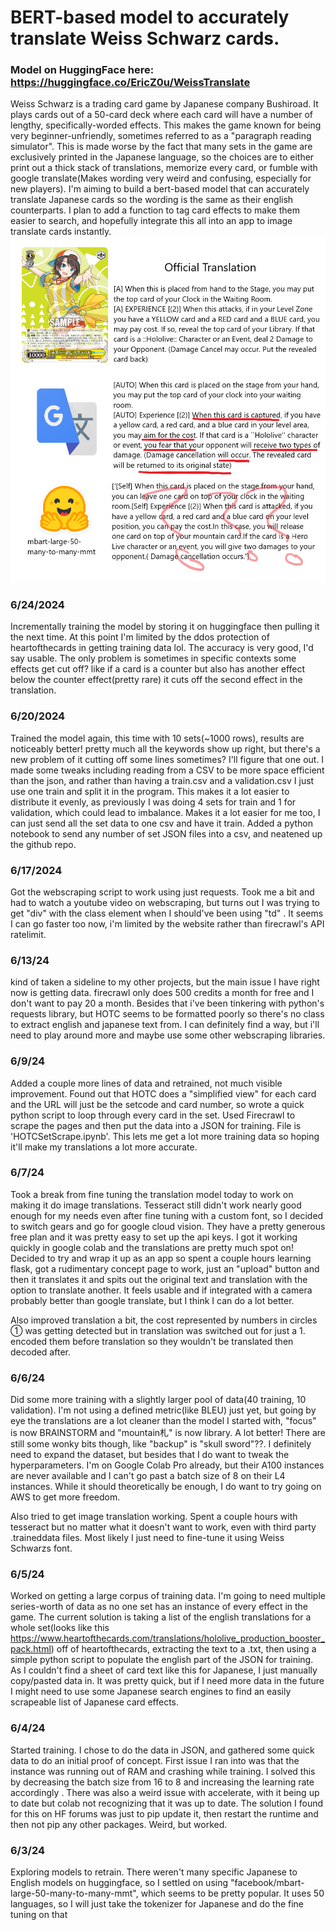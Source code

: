 # BERT-based model to accurately translate Weiss Schwarz cards. 
### Model on HuggingFace here: https://huggingface.co/EricZ0u/WeissTranslate

Weiss Schwarz is a trading card game by Japanese company Bushiroad. It plays cards out of a 50-card deck where each card will have a number of lengthy, specifically-worded effects. This makes the game known for being very beginner-unfriendly, sometimes referred to as a "paragraph reading simulator". This is made worse by the fact that many sets in the game are exclusively printed in the Japanese language, so the choices are to either print out a thick stack of translations, memorize every card, or fumble with google translate(Makes wording very weird and confusing, especially for new players). I'm aiming to build a bert-based model that can accurately translate Japanese cards so the wording is the same as their english counterparts. I plan to add a function to tag card effects to make them easier to search, and hopefully integrate this all into an app to image translate cards instantly. 
![Comparison lol](https://github.com/ericz0u/WeissTranslate/blob/main/lol.png?raw=true)
### 6/24/2024
Incrementally training the model by storing it on huggingface then pulling it the next time. At this point I'm limited by the ddos protection of heartofthecards in getting training data lol. The accuracy is very good, I'd say usable. The only problem is sometimes in specific contexts some effects get cut off? like if a card is a counter but also has another effect below the counter effect(pretty rare) it cuts off the second effect in the translation.
### 6/20/2024
Trained the model again, this time with 10 sets(~1000 rows), results are noticeably better! pretty much all the keywords show up right, but there's a new problem of it cutting off some lines sometimes? I'll figure that one out. I made some tweaks including reading from a CSV to be more space efficient than the json, and rather than having a train.csv and a validation.csv I just use one train and split it in the program. This makes it a lot easier to distribute it evenly, as previously I was doing 4 sets for train and 1 for validation, which could lead to imbalance. Makes it a lot easier for me too, I can just send all the set data to one csv and have it train. Added a python notebook to send any number of set JSON files into a csv, and neatened up the github repo. 
### 6/17/2024
Got the webscraping script to work using just requests. Took me a bit and had to watch a youtube video on webscraping, but turns out I was trying to get "div" with the class element when I should've been using "td" . It seems I can go faster too now, i'm limited by the website rather than firecrawl's API ratelimit. 
### 6/13/24 
kind of taken a sideline to my other projects, but the main issue I have right now is getting data. firecrawl only does 500 credits a month for free and I don't want to pay 20 a month. Besides that i've been tinkering with python's requests library, but HOTC seems to be formatted poorly so there's no class to extract english and japanese text from. I can definitely find a way, but i'll need to play around more and maybe use some other webscraping libraries.
### 6/9/24
Added a couple more lines of data and retrained, not much visible improvement. Found out that HOTC does a "simplified view" for each card and the URL will just be the setcode and card number, so wrote a quick python script to loop through every card in the set. Used Firecrawl to scrape the pages and then put the data into a JSON for training. File is 'HOTCSetScrape.ipynb'. This lets me get a lot more training data so hoping it'll make my translations a lot more accurate. 
### 6/7/24
Took a break from fine tuning the translation model today to work on making it do image translations. Tesseract still didn't work nearly good enough for my needs even after fine tuning with a custom font, so I decided to switch gears and go for google cloud vision. They have a pretty generous free plan and it was pretty easy to set up the api keys. I got it working quickly in google colab and the translations are pretty much spot on! Decided to try and wrap it up as an app so spent a couple hours learning flask, got a rudimentary concept page to work, just an "upload" button and then it translates it and spits out the original text and translation with the option to translate another. It feels usable and if integrated with a camera probably better than google translate, but I think I can do a lot better.

Also improved translation a bit, the cost represented by numbers in circles ① was getting detected but in translation was switched out for just a 1. encoded them before translation so they wouldn't be translated then decoded after.
### 6/6/24
Did some more training with a slightly larger pool of data(40 training, 10 validation). I'm not using a defined metric(like BLEU) just yet, but going by eye the translations are a lot cleaner than the model I started with, "focus" is now BRAINSTORM and "mountain札" is now library. A lot better! There are still some wonky bits though, like "backup" is "skull sword"??. I definitely need to expand the dataset, but besides that I do want to tweak the hyperparameters. I'm on Google Colab Pro already, but their A100 instances are never available and I can't go past a batch size of 8 on their L4 instances. While it should theoretically be enough, I do want to try going on AWS to get more freedom. 

Also tried to get image translation working. Spent a couple hours with tesseract but no matter what it doesn't want to work, even with third party .traineddata files. Most likely I just need to fine-tune it using Weiss Schwarzs font.
### 6/5/24
Worked on getting a large corpus of training data. I'm going to need multiple series-worth of data as no one set has an instance of every effect in the game. The current solution is taking a list of the english translations for a whole set(looks like this https://www.heartofthecards.com/translations/hololive_production_booster_pack.html) off of heartofthecards, extracting the text to a .txt, then using a simple python script to populate the english part of the JSON for training. As I couldn't find a sheet of card text like this for Japanese, I just manually copy/pasted data in. It was pretty quick, but if I need more data in the future I might need to use some Japanese search engines to find an easily scrapeable list of Japanese card effects.
### 6/4/24
Started training. I chose to do the data in JSON, and gathered some quick data to do an initial proof of concept. First issue I ran into was that the instance was running out of RAM and crashing while training. I solved this by decreasing the batch size from 16 to 8 and increasing the learning rate accordingly . There was also a weird issue with accelerate, with it being up to date but colab not recognizing that it was up to date. The solution I found for this on HF forums was just to pip update it, then restart the runtime and then not pip any other packages. Weird, but worked.
### 6/3/24
Exploring models to retrain. There weren't many specific Japanese to English models on huggingface, so I settled on using "facebook/mbart-large-50-many-to-many-mmt", which seems to be pretty popular. It uses 50 languages, so I will just take the tokenizer for Japanese and do the fine tuning on that
